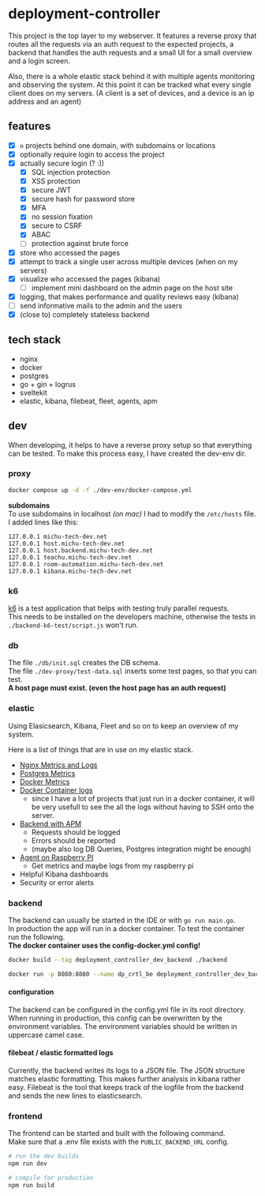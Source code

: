 # deployment-controller
This project is the top layer to my webserver. It features a reverse proxy that routes all the requests via an auth request to the expected projects, a backend that handles the auth requests and a small UI for a small overview and a login screen.

Also, there is a whole elastic stack behind it with multiple agents monitoring and observing the system.
At this point it can be tracked what every single client does on my servers. (A client is a set of devices, and a device is an ip address and an agent)

## features
- [x] `n` projects behind one domain, with subdomains or locations
- [x] optionally require login to access the project
- [x] actually secure login (? :))
  - [x] SQL injection protection
  - [x] XSS protection
  - [x] secure JWT
  - [x] secure hash for password store
  - [x] MFA
  - [x] no session fixation
  - [x] secure to CSRF
  - [x] ABAC
  - [ ] protection against brute force
- [x] store who accessed the pages
- [x] attempt to track a single user across multiple devices (when on my servers)
- [x] visualize who accessed the pages (kibana)
  - [ ] implement mini dashboard on the admin page on the host site
- [x] logging, that makes performance and quality reviews easy (kibana)
- [ ] send informative mails to the admin and the users
- [x] (close to) completely stateless backend

## tech stack
- nginx
- docker
- postgres
- go + gin + logrus
- sveltekit
- elastic, kibana, filebeat, fleet, agents, apm

## dev
When developing, it helps to have a reverse proxy setup so that everything can be tested. To make this process easy, I have created the dev-env dir.

### proxy
```bash
docker compose up -d -f ./dev-env/docker-compose.yml
```
**subdomains**  
To use subdomains in localhost *(on mac)* I had to modify the `/etc/hosts` file. I added lines like this:
```
127.0.0.1 michu-tech-dev.net
127.0.0.1 host.michu-tech-dev.net
127.0.0.1 host.backend.michu-tech-dev.net
127.0.0.1 teachu.michu-tech-dev.net
127.0.0.1 room-automation.michu-tech-dev.net
127.0.0.1 kibana.michu-tech-dev.net
```

### k6
[k6](https://k6.io/) is a test application that helps with testing truly parallel requests.  
This needs to be installed on the developers machine, otherwise the tests in `./backend-k6-test/script.js` won't run.

### db
The file `./db/init.sql` creates the DB schema.  
The file `./dev-proxy/test-data.sql` inserts some test pages, so that you can test.  
**A host page must exist. (even the host page has an auth request)**

### elastic
Using Elasicsearch, Kibana, Fleet and so on to keep an overview of my system.

Here is a list of things that are in use on my elastic stack.
- [Nginx Metrics and Logs](https://www.elastic.co/docs/current/en/integrations/nginx)
- [Postgres Metrics](https://www.elastic.co/docs/current/integrations/postgresql)
- [Docker Metrics](https://www.elastic.co/docs/current/en/integrations/docker)
- [Docker Container logs](https://www.elastic.co/guide/en/beats/filebeat/current/filebeat-input-container.html)
  - since I have a lot of projects that just run in a docker container, it will be very usefull to see the all the logs without having to SSH onto the server.
- [Backend with APM](https://www.elastic.co/guide/en/apm/agent/go/master/introduction.html)
  - Requests should be logged
  - Errors should be reported
  - (maybe also log DB Queries, Postgres integration might be enough)
- [Agent on Raspberry PI](https://www.elastic.co/guide/en/fleet/current/install-fleet-managed-elastic-agent.html)
  - Get metrics and maybe logs from my raspberry pi
- Helpful Kibana dashboards
- Security or error alerts

### backend
The backend can usually be started in the IDE or with `go run main.go`.  
In production the app will run in a docker container. To test the container run the following.  
**The docker container uses the config-docker.yml config!**
```bash
docker build --tag deployment_controller_dev_backend ./backend
```
```bash
docker run -p 8080:8080 --name dp_crtl_be deployment_controller_dev_backend
```

#### configuration
The backend can be configured in the config.yml file in its root directory.
When running in production, this config can be overwritten by the environment variables.
The environment variables should be written in uppercase camel case.

#### filebeat / elastic formatted logs
Currently, the backend writes its logs to a JSON file. The JSON structure matches elastic formatting. This makes further analysis in kibana rather easy.
Filebeat is the tool that keeps track of the logfile from the backend and sends the new lines to elasticsearch.

### frontend
The frontend can be started and built with the following command.  
Make sure that a .env file exists with the `PUBLIC_BACKEND_URL` config. 
```bash
# run the dev builds
npm run dev

# compile for production
npm run build
```